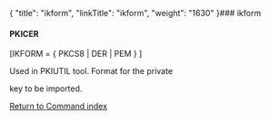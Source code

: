 {
    "title": "ikform",
    "linkTitle": "ikform",
    "weight": "1630"
}### <span id="ikform"></span>ikform

#### PKICER

\[IKFORM = { PKCS8 | DER | PEM } \]

Used in PKIUTIL tool. Format for the private
key to be imported.

[Return to Command index](../)
